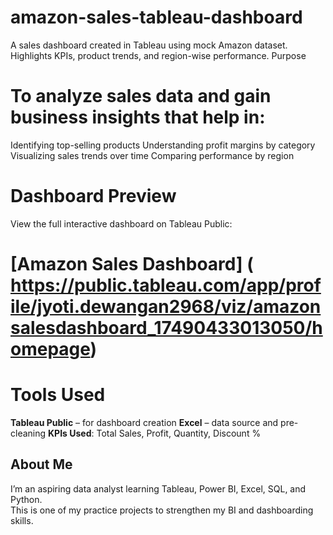 # amazon-sales-tableau-dashboard
A sales dashboard created in Tableau using mock Amazon dataset. Highlights KPIs, product trends, and region-wise performance.
Purpose

# To analyze sales data and gain business insights that help in:
 Identifying top-selling products
 Understanding profit margins by category
 Visualizing sales trends over time
 Comparing performance by region

# Dashboard Preview
View the full interactive dashboard on Tableau Public:  
# [Amazon Sales Dashboard] ( https://public.tableau.com/app/profile/jyoti.dewangan2968/viz/amazonsalesdashboard_17490433013050/homepage) 

# Tools Used
**Tableau Public** – for dashboard creation
**Excel** – data source and pre-cleaning
**KPIs Used**: Total Sales, Profit, Quantity, Discount %

##  About Me
I’m an aspiring data analyst learning Tableau, Power BI, Excel, SQL, and Python.  
This is one of my practice projects to strengthen my BI and dashboarding skills.
